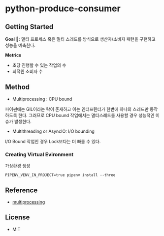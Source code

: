 # python-produce-consumer


## Getting Started

**Goal** 🚀: 멀티 프로세스 혹은 멀티 스레드를 방식으로 생산자/소비자 패턴을 구현하고 성능을 예측한다.

**Metrics** 
- 초당 진행할 수 있는 작업의 수
- 최적읜 소비자 수

## Method
- Multiprocessing : CPU bound

파이썬에는 GIL이라는 락이 존재하고 이는 인터프린터가 한번에 하나의 스레드만 동작하도록 한다.
그러므로 CPU bound 작업에서는 멀티스레드를 사용할 경우 성능적인 이슈가 발생한다.

- Multithreading or AsyncIO: I/O bounding 

I/O Bound 작업인 경우 Lock보다는 더 빠를 수 있다.

### Creating Virtual Evironment
가상환경 생성
```
PIPENV_VENV_IN_PROJECT=true pipenv install --three
```

## Reference
- [multiprocessing](https://docs.python.org/ko/3/library/multiprocessing.html)


## License
- MIT
